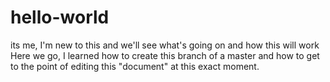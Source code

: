 # hello-world
its me, I'm new to this and we'll see what's going on and how this will work
Here we go, I learned how to create this branch of a master and how to get to the point of editing this "document" at this exact moment. 
